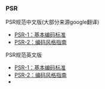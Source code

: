### PSR

PSR规范中文版(大部分来源google翻译)


- [PSR-1：基本编码标准](./psr-1/README.md)
- [PSR-2：编码风格指南](./psr-2/README.md)

PSR规范英文版

- [PSR-1：基本编码标准](http://www.php-fig.org/psr/psr-1/)
- [PSR-2：编码风格指南](http://www.php-fig.org/psr/psr-2/)
- 
